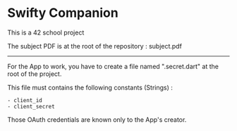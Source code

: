 # Swifty Companion

This is a 42 school project 

The subject PDF is at the root of the repository : subject.pdf


----


For the App to work, you have to create a file named ".secret.dart" at the root of the project.

This file must contains the following constants (Strings) :
    
    - client_id
    - client_secret
    
Those OAuth credentials are known only to the App's creator.

